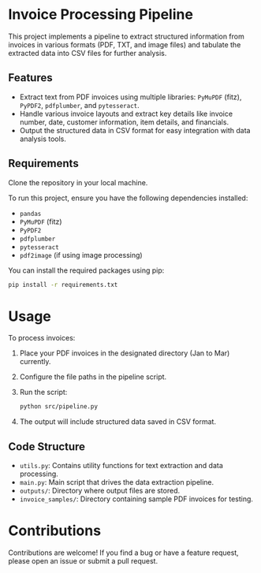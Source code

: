 # Invoice Processing Pipeline

This project implements a pipeline to extract structured information from invoices in various formats (PDF, TXT, and image files) and tabulate the extracted data into CSV files for further analysis.

## Features

- Extract text from PDF invoices using multiple libraries: `PyMuPDF` (fitz), `PyPDF2`, `pdfplumber`, and `pytesseract`.
- Handle various invoice layouts and extract key details like invoice number, date, customer information, item details, and financials.
- Output the structured data in CSV format for easy integration with data analysis tools.

## Requirements
Clone the repository in your local machine.

To run this project, ensure you have the following dependencies installed:

- `pandas`
- `PyMuPDF` (fitz)
- `PyPDF2`
- `pdfplumber`
- `pytesseract`
- `pdf2image` (if using image processing)

You can install the required packages using pip:

```bash
pip install -r requirements.txt
```

# Usage

To process invoices:

1. Place your PDF invoices in the designated directory (Jan to Mar) currently.
2. Configure the file paths in the pipeline script.
3. Run the script:

    ```bash
    python src/pipeline.py
    ```

4. The output will include structured data saved in CSV format.

## Code Structure

- `utils.py`: Contains utility functions for text extraction and data processing.
- `main.py`: Main script that drives the data extraction pipeline.
- `outputs/`: Directory where output files are stored.
- `invoice_samples/`: Directory containing sample PDF invoices for testing.


# Contributions
Contributions are welcome! If you find a bug or have a feature request, please open an issue or submit a pull request.
